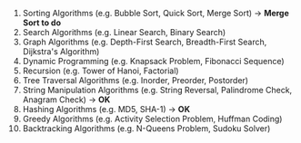 1. Sorting Algorithms (e.g. Bubble Sort, Quick Sort, Merge Sort) -> **Merge Sort to do**
2. Search Algorithms (e.g. Linear Search, Binary Search)
3. Graph Algorithms (e.g. Depth-First Search, Breadth-First Search, Dijkstra's Algorithm)
4. Dynamic Programming (e.g. Knapsack Problem, Fibonacci Sequence)
5. Recursion (e.g. Tower of Hanoi, Factorial)
6. Tree Traversal Algorithms (e.g. Inorder, Preorder, Postorder)
7. String Manipulation Algorithms (e.g. String Reversal, Palindrome Check, Anagram Check) -> **OK**
8. Hashing Algorithms (e.g. MD5, SHA-1) -> **OK**
9. Greedy Algorithms (e.g. Activity Selection Problem, Huffman Coding)
10. Backtracking Algorithms (e.g. N-Queens Problem, Sudoku Solver)
